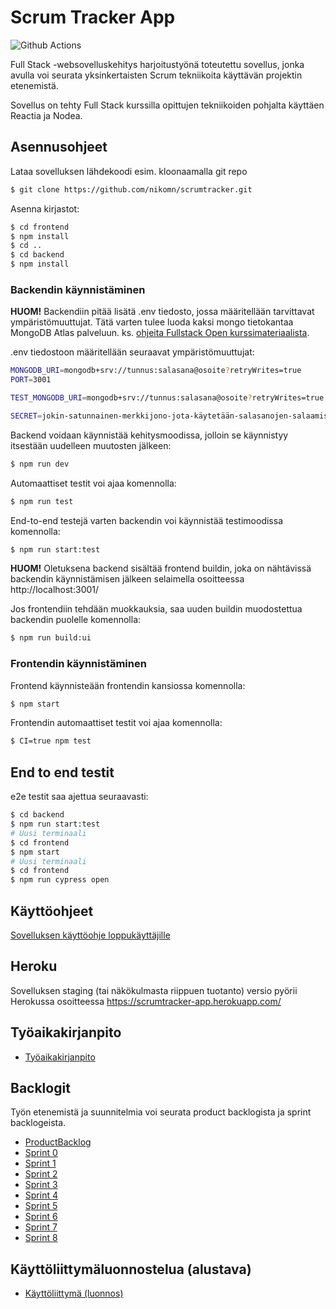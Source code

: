 # Scrum Tracker App

![Github Actions](https://github.com/nikomn/scrumtracker/workflows/Push%20to%20main/badge.svg)

Full Stack -websovelluskehitys harjoitustyönä toteutettu sovellus, jonka avulla
voi seurata yksinkertaisten Scrum tekniikoita käyttävän projektin etenemistä. 

Sovellus on tehty Full Stack kurssilla opittujen tekniikoiden pohjalta käyttäen
Reactia ja Nodea.

## Asennusohjeet

Lataa sovelluksen lähdekoodi esim. kloonaamalla git repo

```bash
$ git clone https://github.com/nikomn/scrumtracker.git
```

Asenna kirjastot:

```bash
$ cd frontend
$ npm install
$ cd ..
$ cd backend
$ npm install
```

### Backendin käynnistäminen

**HUOM!** Backendiin pitää lisätä .env tiedosto, jossa määritellään tarvittavat
ympäristömuuttujat. Tätä varten tulee luoda kaksi mongo tietokantaa MongoDB
Atlas palveluun. ks. [ohjeita Fullstack Open kurssimateriaalista](https://fullstackopen.com/osa3/tietojen_tallettaminen_mongo_db_tietokantaan#mongo-db).

.env tiedostoon määritellään seuraavat ympäristömuuttujat:

```bash
MONGODB_URI=mongodb+srv://tunnus:salasana@osoite?retryWrites=true
PORT=3001

TEST_MONGODB_URI=mongodb+srv://tunnus:salasana@osoite?retryWrites=true

SECRET=jokin-satunnainen-merkkijono-jota-käytetään-salasanojen-salaamiseen
```

Backend voidaan käynnistää kehitysmoodissa, jolloin se käynnistyy itsestään
uudelleen muutosten jälkeen:

```bash
$ npm run dev
```

Automaattiset testit voi ajaa komennolla:

```bash
$ npm run test
```

End-to-end testejä varten backendin voi käynnistää testimoodissa
komennolla:

```bash
$ npm run start:test
```

**HUOM!** Oletuksena backend sisältää frontend buildin, joka on nähtävissä backendin
käynnistämisen jälkeen selaimella osoitteessa http://localhost:3001/

Jos frontendiin tehdään muokkauksia, saa uuden buildin muodostettua backendin
puolelle komennolla:

```bash
$ npm run build:ui
```

### Frontendin käynnistäminen

Frontend käynnisteään frontendin kansiossa komennolla:

```bash
$ npm start
```

Frontendin automaattiset testit voi ajaa komennolla:

```bash
$ CI=true npm test
```

## End to end testit

e2e testit saa ajettua seuraavasti:

```bash
$ cd backend
$ npm run start:test
# Uusi terminaali
$ cd frontend
$ npm start
# Uusi terminaali
$ cd frontend
$ npm run cypress open
```

## Käyttöohjeet

[Sovelluksen käyttöohje loppukäyttäjille](Dokumentit/kayttoohje.md)

## Heroku

Sovelluksen staging (tai näkökulmasta riippuen tuotanto) versio pyörii Herokussa osoitteessa https://scrumtracker-app.herokuapp.com/

## Työaikakirjanpito
- [Työaikakirjanpito](Dokumentit/tuntikirjanpito.md)

## Backlogit

Työn etenemistä ja suunnitelmia voi seurata product backlogista ja sprint backlogeista.

- [ProductBacklog](Dokumentit/productbacklog.md)
- [Sprint 0](Dokumentit/sprint0backlog.md)
- [Sprint 1](Dokumentit/sprint1backlog.md)
- [Sprint 2](Dokumentit/sprint2backlog.md)
- [Sprint 3](Dokumentit/sprint3backlog.md)
- [Sprint 4](Dokumentit/sprint4backlog.md)
- [Sprint 5](Dokumentit/sprint5backlog.md)
- [Sprint 6](Dokumentit/sprint6backlog.md)
- [Sprint 7](Dokumentit/sprint7backlog.md)
- [Sprint 8](Dokumentit/sprint8backlog.md)


## Käyttöliittymäluonnostelua (alustava)

- [Käyttöliittymä (luonnos)](Dokumentit/kayttoliittyma_luonnos.md) 